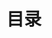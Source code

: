 ---
title: 目录
lang: zh-CN
description: 找找你想看的，逐步更新中
layout: home
hero:
  name: Live long and prosper
  tagline: 一个简单的目录, 不要在意上面那句话...
  image:
    src: /images/SubIT-Normal.svg
    alt: VitePress
features:
  - title: Web开发基础
    icon: 💻
    details: 写写项目，代码改变生活？<br/>看看什么是你感兴趣的
    link: guide/web-development/api-examples
  - title: 学习指南
    icon: 📚
    details: 升学 高考 出国<br/>一些和大学相关的事情
    link: guide/study/starter
  - title: 深度学习
    icon: 🤖
    details: 这玩意很火，怎么开始呢<br/>新建文件夹了
  - title: 底层开发
    icon: 🌌
    details: 一些不为人知的世界<br/>甚至没有新建文件夹
  - title: 更多内容
    icon: ⛏
    details: 正在施工中，敬请期待...
---